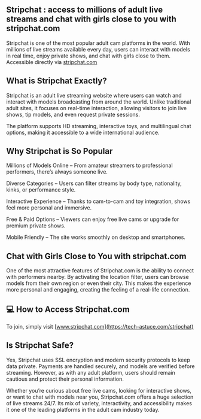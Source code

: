 ## Stripchat : access to millions of adult live streams and chat with girls close to you with stripchat.com

Stripchat is one of the most popular adult cam platforms in the world. With millions of live streams available every day, users can interact with models in real time, enjoy private shows, and chat with girls close to them. Accessible directly via [stripchat.com
](https://tech-astuce.com/streaming
)

## What is Stripchat Exactly?

Stripchat is an adult live streaming website where users can watch and interact with models broadcasting from around the world. Unlike traditional adult sites, it focuses on real-time interaction, allowing visitors to join live shows, tip models, and even request private sessions.

The platform supports HD streaming, interactive toys, and multilingual chat options, making it accessible to a wide international audience.

## Why Stripchat is So Popular

Millions of Models Online – From amateur streamers to professional performers, there’s always someone live.

Diverse Categories – Users can filter streams by body type, nationality, kinks, or performance style.

Interactive Experience – Thanks to cam-to-cam and toy integration, shows feel more personal and immersive.

Free & Paid Options – Viewers can enjoy free live cams or upgrade for premium private shows.

Mobile Friendly – The site works smoothly on desktop and smartphones.

## Chat with Girls Close to You with stripchat.com

One of the most attractive features of Stripchat.com is the ability to connect with performers nearby. By activating the location filter, users can browse models from their own region or even their city. This makes the experience more personal and engaging, creating the feeling of a real-life connection.
## 💻 How to Access Stripchat.com

To join, simply visit [www.stripchat.com](https://tech-astuce.com/stripchat)

## Is Stripchat Safe?

Yes, Stripchat uses SSL encryption and modern security protocols to keep data private. Payments are handled securely, and models are verified before streaming. However, as with any adult platform, users should remain cautious and protect their personal information.

Whether you’re curious about free live cams, looking for interactive shows, or want to chat with models near you, Stripchat.com offers a huge selection of live streams 24/7. Its mix of variety, interactivity, and accessibility makes it one of the leading platforms in the adult cam industry today.
